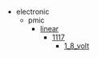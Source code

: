 * electronic
  * pmic
    * [linear](electronic/pmic/linear)
      * [1117](electronic/pmic/linear/1117)
        * [1_8_volt](1_8_volt)
